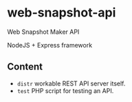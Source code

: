 # web-snapshot-api
 Web Snapshot Maker API

NodeJS + Express framework

## Content
 * `distr` workable REST API server itself.
 * `test` PHP script for testing an API.
